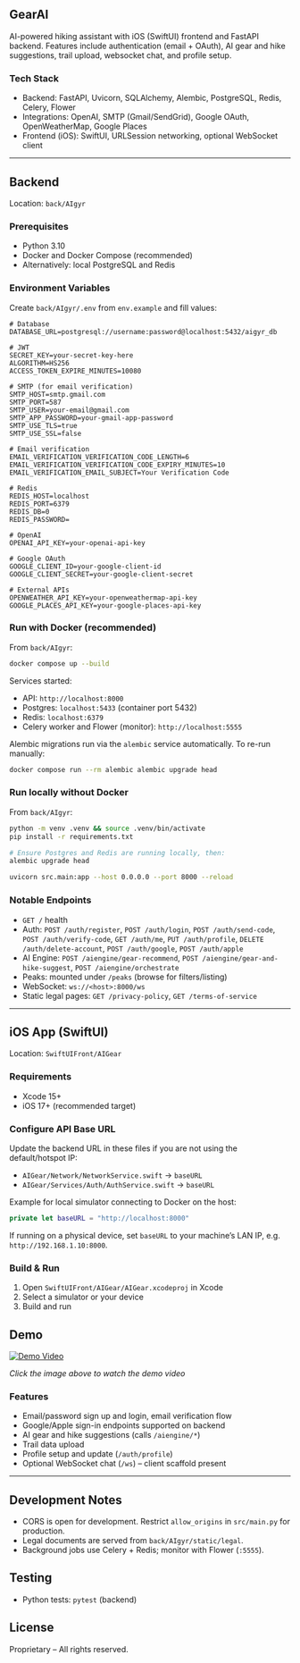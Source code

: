 ## GearAI

AI-powered hiking assistant with iOS (SwiftUI) frontend and FastAPI backend. Features include authentication (email + OAuth), AI gear and hike suggestions, trail upload, websocket chat, and profile setup.

### Tech Stack
- Backend: FastAPI, Uvicorn, SQLAlchemy, Alembic, PostgreSQL, Redis, Celery, Flower
- Integrations: OpenAI, SMTP (Gmail/SendGrid), Google OAuth, OpenWeatherMap, Google Places
- Frontend (iOS): SwiftUI, URLSession networking, optional WebSocket client

---

## Backend
Location: `back/AIgyr`

### Prerequisites
- Python 3.10
- Docker and Docker Compose (recommended)
- Alternatively: local PostgreSQL and Redis

### Environment Variables
Create `back/AIgyr/.env` from `env.example` and fill values:

```env
# Database
DATABASE_URL=postgresql://username:password@localhost:5432/aigyr_db

# JWT
SECRET_KEY=your-secret-key-here
ALGORITHM=HS256
ACCESS_TOKEN_EXPIRE_MINUTES=10080

# SMTP (for email verification)
SMTP_HOST=smtp.gmail.com
SMTP_PORT=587
SMTP_USER=your-email@gmail.com
SMTP_APP_PASSWORD=your-gmail-app-password
SMTP_USE_TLS=true
SMTP_USE_SSL=false

# Email verification
EMAIL_VERIFICATION_VERIFICATION_CODE_LENGTH=6
EMAIL_VERIFICATION_VERIFICATION_CODE_EXPIRY_MINUTES=10
EMAIL_VERIFICATION_EMAIL_SUBJECT=Your Verification Code

# Redis
REDIS_HOST=localhost
REDIS_PORT=6379
REDIS_DB=0
REDIS_PASSWORD=

# OpenAI
OPENAI_API_KEY=your-openai-api-key

# Google OAuth
GOOGLE_CLIENT_ID=your-google-client-id
GOOGLE_CLIENT_SECRET=your-google-client-secret

# External APIs
OPENWEATHER_API_KEY=your-openweathermap-api-key
GOOGLE_PLACES_API_KEY=your-google-places-api-key
```

### Run with Docker (recommended)
From `back/AIgyr`:

```bash
docker compose up --build
```

Services started:
- API: `http://localhost:8000`
- Postgres: `localhost:5433` (container port 5432)
- Redis: `localhost:6379`
- Celery worker and Flower (monitor): `http://localhost:5555`

Alembic migrations run via the `alembic` service automatically. To re-run manually:

```bash
docker compose run --rm alembic alembic upgrade head
```

### Run locally without Docker
From `back/AIgyr`:

```bash
python -m venv .venv && source .venv/bin/activate
pip install -r requirements.txt

# Ensure Postgres and Redis are running locally, then:
alembic upgrade head

uvicorn src.main:app --host 0.0.0.0 --port 8000 --reload
```

### Notable Endpoints
- `GET /` health
- Auth: `POST /auth/register`, `POST /auth/login`, `POST /auth/send-code`, `POST /auth/verify-code`, `GET /auth/me`, `PUT /auth/profile`, `DELETE /auth/delete-account`, `POST /auth/google`, `POST /auth/apple`
- AI Engine: `POST /aiengine/gear-recommend`, `POST /aiengine/gear-and-hike-suggest`, `POST /aiengine/orchestrate`
- Peaks: mounted under `/peaks` (browse for filters/listing)
- WebSocket: `ws://<host>:8000/ws`
- Static legal pages: `GET /privacy-policy`, `GET /terms-of-service`

---

## iOS App (SwiftUI)
Location: `SwiftUIFront/AIGear`

### Requirements
- Xcode 15+
- iOS 17+ (recommended target)

### Configure API Base URL
Update the backend URL in these files if you are not using the default/hotspot IP:
- `AIGear/Network/NetworkService.swift` → `baseURL`
- `AIGear/Services/Auth/AuthService.swift` → `baseURL`

Example for local simulator connecting to Docker on the host:

```swift
private let baseURL = "http://localhost:8000"
```

If running on a physical device, set `baseURL` to your machine’s LAN IP, e.g. `http://192.168.1.10:8000`.

### Build & Run
1. Open `SwiftUIFront/AIGear/AIGear.xcodeproj` in Xcode
2. Select a simulator or your device
3. Build and run

## Demo

[![Demo Video](https://i.ytimg.com/vi/cvGSj4qQYmc/hqdefault.jpg)](https://youtube.com/shorts/cvGSj4qQYmc?feature=share)

*Click the image above to watch the demo video*

### Features
- Email/password sign up and login, email verification flow
- Google/Apple sign-in endpoints supported on backend
- AI gear and hike suggestions (calls `/aiengine/*`)
- Trail data upload
- Profile setup and update (`/auth/profile`)
- Optional WebSocket chat (`/ws`) – client scaffold present

---

## Development Notes
- CORS is open for development. Restrict `allow_origins` in `src/main.py` for production.
- Legal documents are served from `back/AIgyr/static/legal`.
- Background jobs use Celery + Redis; monitor with Flower (`:5555`).

## Testing
- Python tests: `pytest` (backend)

## License
Proprietary – All rights reserved.
